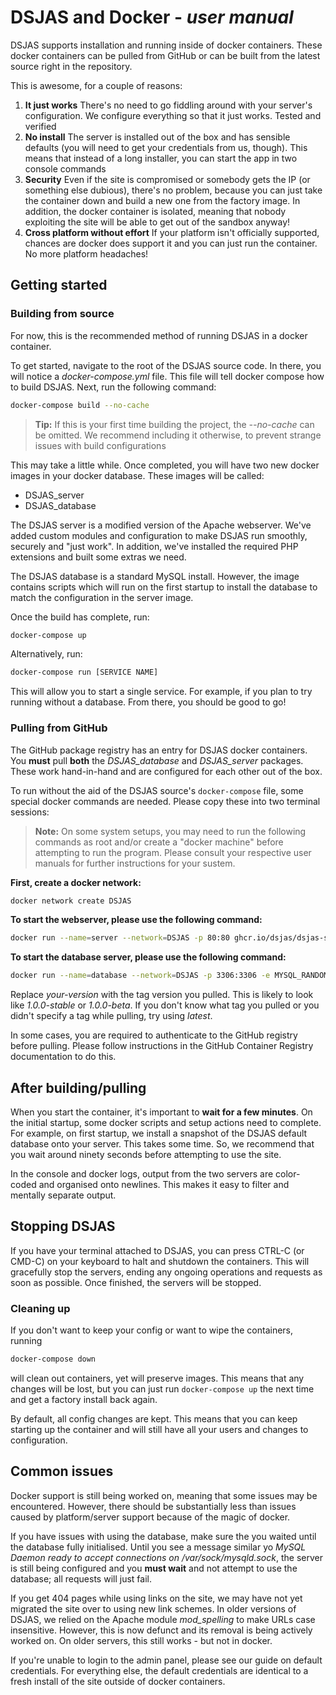 # DSJAS and Docker - *user manual*

DSJAS supports installation and running inside of docker containers. These docker containers can be pulled from GitHub or can be built from the latest source right in the repository.

This is awesome, for a couple of reasons:

1. **It just works** There's no need to go fiddling around with your server's configuration. We configure everything so that it just works. Tested and verified
1. **No install** The server is installed out of the box and has sensible defaults (you will need to get your credentials from us, though). This means that instead of a long installer, you can start the app in two console commands
1. **Security** Even if the site is compromised or somebody gets the IP (or something else dubious), there's no problem, because you can just take the container down and build a new one from the factory image. In addition, the docker container is isolated, meaning that nobody exploiting the site will be able to get out of the sandbox anyway!
1. **Cross platform without effort** If your platform isn't officially supported, chances are docker does support it and you can just run the container. No more platform headaches!

## Getting started

### Building from source

For now, this is the recommended method of running DSJAS in a docker container.

To get started, navigate to the root of the DSJAS source code. In there, you will notice a *docker-compose.yml* file. This file will tell docker compose how to build DSJAS. Next, run the following command:

```bash
docker-compose build --no-cache
```

> **Tip:** If this is your first time building the project, the *--no-cache* can be omitted. We recommend including it otherwise, to prevent strange issues with build configurations

This may take a little while. Once completed, you will have two new docker images in your docker database. These images will be called:

* DSJAS_server
* DSJAS_database

The DSJAS server is a modified version of the Apache webserver. We've added custom modules and configuration to make DSJAS run smoothly, securely and "just work". In addition, we've installed the required PHP extensions and built some extras we need.

The DSJAS database is a standard MySQL install. However, the image contains scripts which will run on the first startup to install the database to match the configuration in the server image.

Once the build has complete, run:

```bash
docker-compose up
```

Alternatively, run:

```bash
docker-compose run [SERVICE NAME]
```

This will allow you to start a single service. For example, if you plan to try running without a database. From there, you should be good to go!

### Pulling from GitHub

The GitHub package registry has an entry for DSJAS docker containers. You **must** pull **both** the *DSJAS_database* and *DSJAS_server* packages. These work hand-in-hand and are configured for each other out of the box.

To run without the aid of the DSJAS source's ```docker-compose``` file, some special docker commands are needed. Please copy these into two terminal sessions:

> **Note:** On some system setups, you may need to run the following commands as root and/or create a "docker machine" before attempting to run the program. Please consult your respective user manuals for further instructions for your sustem.

**First, create a docker network:**

```bash
docker network create DSJAS
```

**To start the webserver, please use the following command:**

```bash
docker run --name=server --network=DSJAS -p 80:80 ghcr.io/dsjas/dsjas-server:<your-version>
```

**To start the database server, please use the following command:**

```bash
docker run --name=database --network=DSJAS -p 3306:3306 -e MYSQL_RANDOM_ROOT_PASSWORD=1 -e MYSQL_DATABASE=dsjas -e MYSQL_USER=DSJAS -e MYSQL_PASSWORD=DSJAS-Default-Password-1234 ghcr.io/dsjas/dsjas-database:<your-version> --default-authentication-plugin=mysql_native_password
```

Replace *your-version* with the tag version you pulled. This is likely to look like *1.0.0-stable* or *1.0.0-beta*. If you don't know what tag you pulled or you didn't specify a tag while pulling, try using *latest*.

In some cases, you are required to authenticate to the GitHub registry before pulling. Please follow instructions in the GitHub Container Registry documentation to do this.

## After building/pulling

When you start the container, it's important to **wait for a few minutes**. On the initial startup, some docker scripts and setup actions need to complete. For example, on first startup, we install a snapshot of the DSJAS default database onto your server. This takes some time. So, we recommend that you wait around ninety seconds before attempting to use the site.

In the console and docker logs, output from the two servers are color-coded and organised onto newlines. This makes it easy to filter and mentally separate output.

## Stopping DSJAS

If you have your terminal attached to DSJAS, you can press CTRL-C (or CMD-C) on your keyboard to halt and shutdown the containers. This will gracefully stop the servers, ending any ongoing operations and requests as soon as possible. Once finished, the servers will be stopped.

### Cleaning up

If you don't want to keep your config or want to wipe the containers, running

```bash
docker-compose down
```

will clean out containers, yet will preserve images. This means that any changes will be lost, but you can just run ```docker-compose up``` the next time and get a factory install back again.

By default, all config changes are kept. This means that you can keep starting up the container and will still have all your users and changes to configuration.

## Common issues

Docker support is still being worked on, meaning that some issues may be encountered. However, there should be substantially less than issues caused by platform/server support because of the magic of docker.

If you have issues with using the database, make sure the you waited until the database fully initialised. Until you see a message similar yo *MySQL Daemon ready to accept connections on /var/sock/mysqld.sock*, the server is still being configured and you **must wait** and not attempt to use the database; all requests will just fail.

If you get 404 pages while using links on the site, we may have not yet migrated the site over to using new link schemes. In older versions of DSJAS, we relied on the Apache module *mod_spelling* to make URLs case insensitive. However, this is now defunct and its removal is being actively worked on. On older servers, this still works - but not in docker.

If you're unable to login to the admin panel, please see our guide on default credentials. For everything else, the default credentials are identical to a fresh install of the site outside of docker containers.
